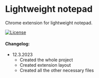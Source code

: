 # Lightweight notepad

Chrome extension for lightweight notepad.

[![License](https://img.shields.io/badge/License-Apache_2.0-blue.svg)](https://opensource.org/licenses/Apache-20)

#### Changelog:
- 12.3.2023
    * Created the whole project
    * Created extension layout
    * Created all the other necessary files